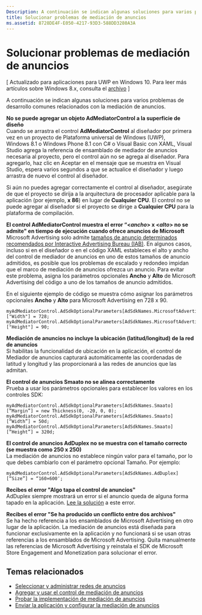 ```yaml
---
Description: A continuación se indican algunas soluciones para varios problemas de desarrollo comunes relacionados con la mediación de anuncios.
title: Solucionar problemas de mediación de anuncios
ms.assetid: 8728DE4F-E050-4217-93D3-588DD3280A3A
---
```


# Solucionar problemas de mediación de anuncios


\[ Actualizado para aplicaciones para UWP en Windows 10. Para leer más artículos sobre Windows 8.x, consulta el [archivo](http://go.microsoft.com/fwlink/p/?linkid=619132) \]

A continuación se indican algunas soluciones para varios problemas de desarrollo comunes relacionados con la mediación de anuncios.

**No se puede agregar un objeto AdMediatorControl a la superficie de diseño**  
Cuando se arrastra el control **AdMediatorControl** al diseñador por primera vez en un proyecto de Plataforma universal de Windows (UWP), Windows 8.1 o Windows Phone 8.1 con C# o Visual Basic con XAML, Visual Studio agrega la referencia de ensamblado de mediador de anuncios necesaria al proyecto, pero el control aún no se agrega al diseñador. Para agregarlo, haz clic en Aceptar en el mensaje que se muestra en Visual Studio, espera varios segundos a que se actualice el diseñador y luego arrastra de nuevo el control al diseñador.

Si aún no puedes agregar correctamente el control al diseñador, asegúrate de que el proyecto se dirija a la arquitectura de procesador aplicable para la aplicación (por ejemplo, **x 86**) en lugar de **Cualquier CPU**. El control no se puede agregar al diseñador si el proyecto se dirige a **Cualquier CPU** para la plataforma de compilación.

**El control AdMediatorControl muestra el error “&lt;*ancho*&gt; x &lt;*alto*&gt; no se admite" en tiempo de ejecución cuando ofrece anuncios de Microsoft**  
Microsoft Advertising solo admite [tamaños de anuncio determinados recomendados por Interactive Advertising Bureau (IAB)](add-and-use-the-ad-mediator-control.md#supported-ad-sizes-for-microsoft-advertising). En algunos casos, incluso si en el diseñador o en el código XAML estableces el alto y ancho del control de mediador de anuncios en uno de estos tamaños de anuncio admitidos, es posible que los problemas de escalado y redondeo impidan que el marco de mediación de anuncios ofrezca un anuncio. Para evitar este problema, asigna los parámetros opcionales **Ancho** y **Alto** de Microsoft Advertising del código a uno de los tamaños de anuncio admitidos.

En el siguiente ejemplo de código se muestra cómo asignar los parámetros opcionales **Ancho** y **Alto** para Microsoft Advertising en 728 x 90.

```CSharp
myAdMediatorControl.AdSdkOptionalParameters[AdSdkNames.MicrosoftAdvertising]["Width"] = 728;
myAdMediatorControl.AdSdkOptionalParameters[AdSdkNames.MicrosoftAdvertising]["Height"] = 90;
```

**Mediación de anuncios no incluye la ubicación (latitud/longitud) de la red de anuncios**  
Si habilitas la funcionalidad de ubicación en la aplicación, el control de Mediador de anuncios capturará automáticamente las coordenadas de latitud y longitud y las proporcionará a las redes de anuncios que las admitan.

**El control de anuncios Smaato no se alinea correctamente**  
Prueba a usar los parámetros opcionales para establecer los valores en los controles SDK:

```
myAdMediatorControl.AdSdkOptionalParameters[AdSdkNames.Smaato][“Margin”] = new Thickness(0, -20, 0, 0);
myAdMediatorControl.AdSdkOptionalParameters[AdSdkNames.Smaato][“Width”] = 50d;
myAdMediatorControl.AdSdkOptionalParameters[AdSdkNames.Smaato][“Height”] = 320d;
```

**El control de anuncios AdDuplex no se muestra con el tamaño correcto (se muestra como 250 x 250)**  
La mediación de anuncios no establece ningún valor para el tamaño, por lo que debes cambiarlo con el parámetro opcional Tamaño. Por ejemplo:

```
myAdMediatorControl.AdSdkOptionalParameters[AdSdkNames.AdDuplex][“Size”] = “160×600″;
```

**Recibes el error "Algo tapa el control de anuncios"**  
AdDuplex siempre mostrará un error si el anuncio queda de alguna forma tapado en la aplicación. [Lee la solución](http://blog.adduplex.com/2014/01/solving-something-is-covering-ad.mdl) a este error.

**Recibes el error "Se ha producido un conflicto entre dos archivos"**  
Se ha hecho referencia a los ensamblados de Microsoft Advertising en otro lugar de la aplicación. La mediación de anuncios está diseñada para funcionar exclusivamente en la aplicación y no funcionará si se usan otras referencias a los ensamblados de Microsoft Advertising. Quita manualmente las referencias de Microsoft Advertising y reinstala el SDK de Microsoft Store Engagement and Monetization para solucionar el error.

## Temas relacionados

* [Seleccionar y administrar redes de anuncios](select-and-manage-your-ad-networks.md)
* [Agregar y usar el control de mediación de anuncios](add-and-use-the-ad-mediator-control.md)
* [Probar la implementación de mediación de anuncios](test-your-ad-mediation-implementation.md)
* [Enviar la aplicación y configurar la mediación de anuncios](submit-your-app-and-configure-ad-mediation.md)
 

 


<!--HONumber=Mar16_HO5-->



